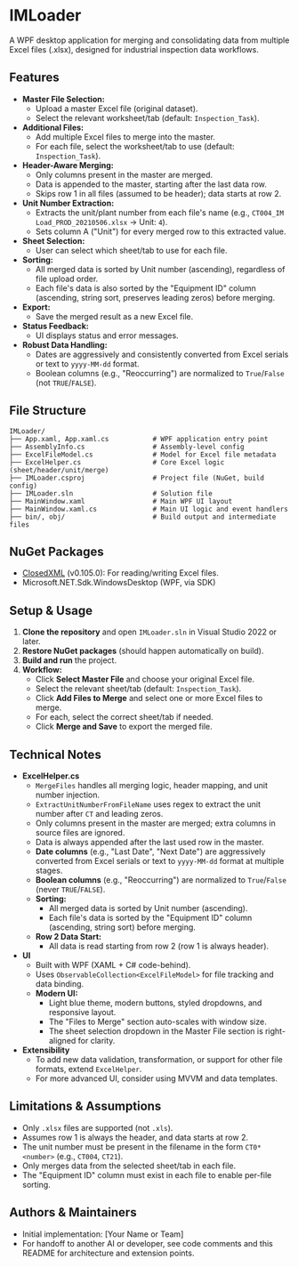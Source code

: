 # IMLoader

A WPF desktop application for merging and consolidating data from multiple Excel files (.xlsx), designed for industrial inspection data workflows.

## Features

- **Master File Selection:**
  - Upload a master Excel file (original dataset).
  - Select the relevant worksheet/tab (default: `Inspection_Task`).
- **Additional Files:**
  - Add multiple Excel files to merge into the master.
  - For each file, select the worksheet/tab to use (default: `Inspection_Task`).
- **Header-Aware Merging:**
  - Only columns present in the master are merged.
  - Data is appended to the master, starting after the last data row.
  - Skips row 1 in all files (assumed to be header); data starts at row 2.
- **Unit Number Extraction:**
  - Extracts the unit/plant number from each file's name (e.g., `CT004_IM Load_PROD_20210506.xlsx` → Unit: `4`).
  - Sets column A ("Unit") for every merged row to this extracted value.
- **Sheet Selection:**
  - User can select which sheet/tab to use for each file.
- **Sorting:**
  - All merged data is sorted by Unit number (ascending), regardless of file upload order.
  - Each file's data is also sorted by the "Equipment ID" column (ascending, string sort, preserves leading zeros) before merging.
- **Export:**
  - Save the merged result as a new Excel file.
- **Status Feedback:**
  - UI displays status and error messages.
- **Robust Data Handling:**
  - Dates are aggressively and consistently converted from Excel serials or text to `yyyy-MM-dd` format.
  - Boolean columns (e.g., "Reoccurring") are normalized to `True`/`False` (not `TRUE`/`FALSE`).

## File Structure

```
IMLoader/
├── App.xaml, App.xaml.cs           # WPF application entry point
├── AssemblyInfo.cs                 # Assembly-level config
├── ExcelFileModel.cs               # Model for Excel file metadata
├── ExcelHelper.cs                  # Core Excel logic (sheet/header/unit/merge)
├── IMLoader.csproj                 # Project file (NuGet, build config)
├── IMLoader.sln                    # Solution file
├── MainWindow.xaml                 # Main WPF UI layout
├── MainWindow.xaml.cs              # Main UI logic and event handlers
├── bin/, obj/                      # Build output and intermediate files
```

## NuGet Packages

- [ClosedXML](https://www.nuget.org/packages/ClosedXML/) (v0.105.0): For reading/writing Excel files.
- Microsoft.NET.Sdk.WindowsDesktop (WPF, via SDK)

## Setup & Usage

1. **Clone the repository** and open `IMLoader.sln` in Visual Studio 2022 or later.
2. **Restore NuGet packages** (should happen automatically on build).
3. **Build and run** the project.
4. **Workflow:**
   - Click **Select Master File** and choose your original Excel file.
   - Select the relevant sheet/tab (default: `Inspection_Task`).
   - Click **Add Files to Merge** and select one or more Excel files to merge.
   - For each, select the correct sheet/tab if needed.
   - Click **Merge and Save** to export the merged file.

## Technical Notes

- **ExcelHelper.cs**
  - `MergeFiles` handles all merging logic, header mapping, and unit number injection.
  - `ExtractUnitNumberFromFileName` uses regex to extract the unit number after `CT` and leading zeros.
  - Only columns present in the master are merged; extra columns in source files are ignored.
  - Data is always appended after the last used row in the master.
  - **Date columns** (e.g., "Last Date", "Next Date") are aggressively converted from Excel serials or text to `yyyy-MM-dd` format at multiple stages.
  - **Boolean columns** (e.g., "Reoccurring") are normalized to `True`/`False` (never `TRUE`/`FALSE`).
  - **Sorting:**
    - All merged data is sorted by Unit number (ascending).
    - Each file's data is sorted by the "Equipment ID" column (ascending, string sort) before merging.
  - **Row 2 Data Start:**
    - All data is read starting from row 2 (row 1 is always header).
- **UI**
  - Built with WPF (XAML + C# code-behind).
  - Uses `ObservableCollection<ExcelFileModel>` for file tracking and data binding.
  - **Modern UI:**
    - Light blue theme, modern buttons, styled dropdowns, and responsive layout.
    - The "Files to Merge" section auto-scales with window size.
    - The sheet selection dropdown in the Master File section is right-aligned for clarity.
- **Extensibility**
  - To add new data validation, transformation, or support for other file formats, extend `ExcelHelper`.
  - For more advanced UI, consider using MVVM and data templates.

## Limitations & Assumptions

- Only `.xlsx` files are supported (not `.xls`).
- Assumes row 1 is always the header, and data starts at row 2.
- The unit number must be present in the filename in the form `CT0*<number>` (e.g., `CT004`, `CT21`).
- Only merges data from the selected sheet/tab in each file.
- The "Equipment ID" column must exist in each file to enable per-file sorting.

## Authors & Maintainers

- Initial implementation: [Your Name or Team]
- For handoff to another AI or developer, see code comments and this README for architecture and extension points. 